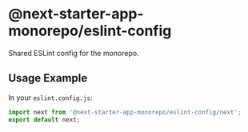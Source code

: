 # @next-starter-app-monorepo/eslint-config

Shared ESLint config for the monorepo.

## Usage Example

In your `eslint.config.js`:

```js
import next from '@next-starter-app-monorepo/eslint-config/next';
export default next;
```
